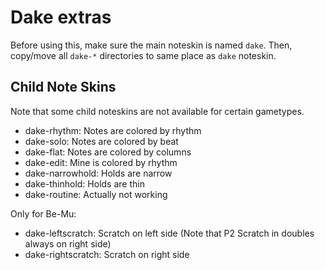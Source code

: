 Dake extras
===========

Before using this, make sure the main noteskin is named `dake`.
Then, copy/move all `dake-*` directories to same place as `dake` noteskin.

Child Note Skins
----------------

Note that some child noteskins are not available for certain gametypes.

* dake-rhythm: Notes are colored by rhythm
* dake-solo: Notes are colored by beat
* dake-flat: Notes are colored by columns
* dake-edit: Mine is colored by rhythm
* dake-narrowhold: Holds are narrow
* dake-thinhold: Holds are thin
* dake-routine: Actually not working

Only for Be-Mu:

* dake-leftscratch: Scratch on left side (Note that P2 Scratch in doubles always on right side)
* dake-rightscratch: Scratch on right side
